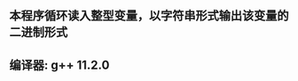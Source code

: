 <!--
 * @Author: Kaixu Chen   Moondok
 * @Date: 2022-04-23 00:29:31
 * @LastEditTime: 2022-04-23 00:32:20
 * @Description: 
-->
## 本程序循环读入整型变量，以字符串形式输出该变量的二进制形式
## 编译器:  g++ 11.2.0